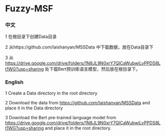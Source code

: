 # Fuzzy-MSF

### 中文

1 在根目录下创建Data目录

2 从https://github.com/laishanyan/MSSData 中下载数据，放在Data目录下

3 从 https://drive.google.com/drive/folders/1N8JL9N0xrY7QlCaWubwiLvPPDS8Lt1WG?usp=sharing 处下载Bert预训练语言模型，然后放在根目录下。

### English

1 Create a Data directory in the root directory

2 Download the data from https://github.com/laishanyan/MSSData and place it in the Data directory

3 Download the Bert pre-trained language model from https://drive.google.com/drive/folders/1N8JL9N0xrY7QlCaWubwiLvPPDS8Lt1WG?usp=sharing and place it in the root directory.


